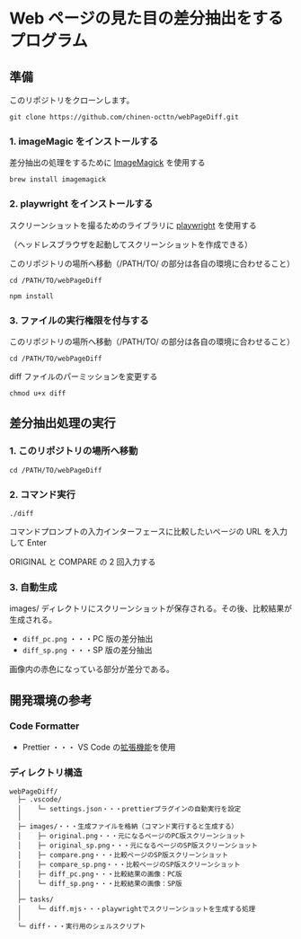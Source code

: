 # Web ページの見た目の差分抽出をするプログラム

## 準備

このリポジトリをクローンします。

```
git clone https://github.com/chinen-octtn/webPageDiff.git
```

### 1. imageMagic をインストールする

差分抽出の処理をするために [ImageMagick](https://imagemagick.org/) を使用する

```
brew install imagemagick
```

### 2. playwright をインストールする

スクリーンショットを撮るためのライブラリに [playwright](https://github.com/microsoft/playwright) を使用する

（ヘッドレスブラウザを起動してスクリーンショットを作成できる）

このリポジトリの場所へ移動（/PATH/TO/ の部分は各自の環境に合わせること）

```
cd /PATH/TO/webPageDiff
```

```
npm install
```

### 3. ファイルの実行権限を付与する

このリポジトリの場所へ移動（/PATH/TO/ の部分は各自の環境に合わせること）

```
cd /PATH/TO/webPageDiff
```

diff ファイルのパーミッションを変更する

```
chmod u+x diff
```

## 差分抽出処理の実行

### 1. このリポジトリの場所へ移動

```
cd /PATH/TO/webPageDiff
```

### 2. コマンド実行

```
./diff
```

コマンドプロンプトの入力インターフェースに比較したいページの URL を入力して Enter

ORIGINAL と COMPARE の 2 回入力する

### 3. 自動生成

images/ ディレクトリにスクリーンショットが保存される。その後、比較結果が生成される。

- `diff_pc.png` ・・・PC 版の差分抽出
- `diff_sp.png` ・・・SP 版の差分抽出

画像内の赤色になっている部分が差分である。

## 開発環境の参考

### Code Formatter

- Prettier ・・・ VS Code の[拡張機能](https://marketplace.visualstudio.com/items?itemName=esbenp.prettier-vscode)を使用

### ディレクトリ構造

```
webPageDiff/
  ├─ .vscode/
  │    └─ settings.json・・・prettierプラグインの自動実行を設定
  │
  ├─ images/・・・生成ファイルを格納（コマンド実行すると生成する）
  │    ├─ original.png・・・元になるページのPC版スクリーンショット
  │    ├─ original_sp.png・・・元になるページのSP版スクリーンショット
  │    ├─ compare.png・・・比較ページのSP版スクリーンショット
  │    ├─ compare_sp.png・・・比較ページのSP版スクリーンショット
  │    ├─ diff_pc.png・・・比較結果の画像：PC版
  │    └─ diff_sp.png・・・比較結果の画像：SP版
  │
  ├─ tasks/
  │    └─ diff.mjs・・・playwrightでスクリーンショットを生成する処理
  │
  └─ diff・・・実行用のシェルスクリプト
```
